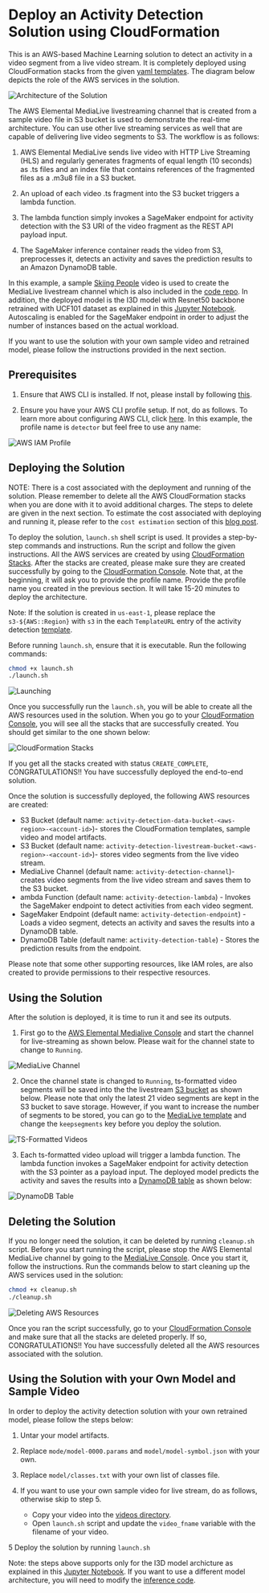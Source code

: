 # Deploy an Activity Detection Solution using CloudFormation

This is an AWS-based Machine Learning solution to detect an activity in a video segment from a live video stream. It is completely deployed using CloudFormation stacks from the given [yaml templates](./cloud_formation). The diagram below depicts the role of the AWS services in the solution.

![Architecture of the Solution](images/architecture.png)

The AWS Elemental MediaLive livestreaming channel that is created from a sample video file in S3 bucket is used to demonstrate the real-time architecture. You can use other live streaming services as well that are capable of delivering live video segments to S3. The workflow is as follows:

1. AWS Elemental MediaLive sends live video with HTTP Live Streaming (HLS) and regularly generates fragments of equal length (10 seconds) as .ts files and an index file that contains references of the fragmented files as a .m3u8 file in a S3 bucket.

2. An upload of each video .ts fragment into the S3 bucket triggers a lambda function.

3. The lambda function simply invokes a SageMaker endpoint for activity detection with the S3 URI of the video fragment as the REST API payload input.

4. The SageMaker inference container reads the video from S3, preprocesses it, detects an activity and saves the prediction results to an Amazon DynamoDB table.

In this example, a sample [Skiing People](https://www.pexels.com/video/people-skiing-857074/) video is used to create the MediaLive livestream channel which is also included in the [code repo](../videos/PeopleSkiing.mp4). In addition, the deployed model is the I3D model with Resnet50 backbone retrained with UCF101 dataset as explained in this [Jupyter Notebook](../development/SM-transferlearning-UCF101-Inference.ipynb). Autoscaling is enabled for the SageMaker endpoint in order to adjust the number of instances based on the actual workload.

If you want to use the solution with your own sample video and retrained model, please follow the instructions provided in the next section.

## Prerequisites

1. Ensure that AWS CLI is installed. If not, please install by following [this](https://docs.aws.amazon.com/cli/latest/userguide/cli-chap-install.html).

2. Ensure you have your AWS CLI profile setup. If not, do as follows. To learn more about configuring AWS CLI, click [here](https://docs.aws.amazon.com/cli/latest/userguide/cli-chap-configure.html). In this example, the profile name is `detector` but feel free to use any name:

![AWS IAM Profile](images/profile.png)

## Deploying the Solution

NOTE: There is a cost associated with the deployment and running of the solution. Please remember to delete all the AWS CloudFormation stacks when you are done with it to avoid additional charges. The steps to delete are given in the next section. To estimate the cost associated with deploying and running it, please refer to the `cost estimation` section of this [blog post](https://aws.amazon.com/blogs/machine-learning/using-amazon-sagemaker-for-activity-detection-on-a-live-video-stream/).

To deploy the solution, `launch.sh` shell script is used. It provides a step-by-step commands and instructions. Run the script and follow the given instructions. All the AWS services are created by using [CloudFormation Stacks](https://console.aws.amazon.com/cloudformation/). After the stacks are created, please make sure they are created successfully by going to the [CloudFormation Console](https://console.aws.amazon.com/cloudformation/). Note that, at the beginning, it will ask you to provide the profile name. Provide the profile name you created in the previous section. It will take 15-20 minutes to deploy the architecture.

Note: If the solution is created in `us-east-1`, please replace the `s3-${AWS::Region}` with `s3` in the each `TemplateURL` entry of the activity detection [template](./cloud_formation/cfn_activity_detection.yaml).

Before running `launch.sh`, ensure that it is executable. Run the following commands:

```bash
chmod +x launch.sh
./launch.sh
```

![Launching](images/launch.png)

Once you successfully run the `launch.sh`, you will be able to create all the AWS resources used in the solution. When you go to your [CloudFormation Console](https://console.aws.amazon.com/cloudformation/), you will see all the stacks that are successfully created. You should get similar to the one shown below:

![CloudFormation Stacks](images/stacks.png)

If you get all the stacks created with status `CREATE_COMPLETE`, CONGRATULATIONS!! You have successfully deployed the end-to-end solution.

Once the solution is successfully deployed, the following AWS resources are created:

* S3 Bucket (default name: `activity-detection-data-bucket-<aws-region>-<account-id>`)- stores the CloudFormation templates, sample video and model artifacts.
* S3 Bucket (default name: `activity-detection-livestream-bucket-<aws-region>-<account-id>`)- stores video segments from the live video stream.
* MediaLive Channel (default name: `activity-detection-channel`)- creates video segments from the live video stream and saves them to the S3 bucket.
* ambda Function (default name: `activity-detection-lambda`) - Invokes the SageMaker endpoint to detect activities from each video segment.
* SageMaker Endpoint (default name: `activity-detection-endpoint`) - Loads a video segment, detects an activity and saves the results into a DynamoDB table.
* DynamoDB Table (default name: `activity-detection-table`) - Stores the prediction results from the endpoint.

Please note that some other supporting resources, like IAM roles, are also created to provide permissions to their respective resources.

## Using the Solution

After the solution is deployed, it is time to run it and see its outputs.

1. First go to the [AWS Elemental Medialive Console](https://console.aws.amazon.com/medialive/) and start the channel for live-streaming as shown below. Please wait for the channel state to change to `Running`.

![MediaLive Channel](images/medialive.png)

2. Once the channel state is changed to `Running`, ts-formatted video segments will be saved into the the livestream [S3 bucket](https://console.aws.amazon.com/s3/) as shown below. Please note that only the latest 21 video segments are kept in the S3 bucket to save storage. However, if you want to increase the number of segments to be stored, you can go to the [MediaLive template](./cloud_formation/cfn_medialive.yaml) and change the `keepsegments` key before you deploy the solution.

![TS-Formatted Videos](images/s3_ts.png)

3. Each ts-formatted video upload will trigger a lambda function. The lambda function invokes a SageMaker endpoint for activity detection with the S3 pointer as a payload input. The deployed model predicts the activity and saves the results into a [DynamoDB table](https://console.aws.amazon.com/dynamodb/) as shown below:

![DynamoDB Table](images/dynamodb.png)

## Deleting the Solution

If you no longer need the solution, it can be deleted by running `cleanup.sh` script. Before you start running the script, please stop the AWS Elemental MediaLive channel by going to the [MediaLive Console](https://console.aws.amazon.com/medialive/). Once you start it, follow the instructions. Run the commands below to start cleaning up the AWS services used in the solution:

```bash
chmod +x cleanup.sh
./cleanup.sh
```

![Deleting AWS Resources](images/cleanup.png)

Once you ran the script successfully, go to your [CloudFormation Console](https://console.aws.amazon.com/cloudformation/) and make sure that all the stacks are deleted properly. If so, CONGRATULATIONS!! You have successfully deleted all the AWS resources associated with the solution.

## Using the Solution with your Own Model and Sample Video

In order to deploy the activity detection solution with your own retrained model, please follow the steps below:

1. Untar your model artifacts.
2. Replace `mode/model-0000.params` and `model/model-symbol.json` with your own.
3. Replace `model/classes.txt` with your own list of classes file.
4. If you want to use your own sample video for live stream, do as follows, otherwise skip to step 5.

    - Copy your video into the [videos directory](../videos).
    - Open `launch.sh` script and update the `video_fname` variable with the filename of your video. 

5 Deploy the solution by running `launch.sh`

Note: the steps above supports only for the I3D model archicture as explained in this [Jupyter Notebook](../development/SM-transferlearning-UCF101-Inference.ipynb). If you want to use a different model architecture, you will need to modify the [inference code](model/code/inference.py).
